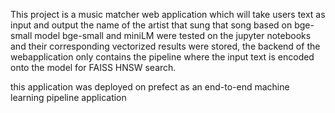 This project is a music matcher web application which will take users text as input and output the name of the artist that sung that song based on bge-small model
bge-small and miniLM were tested on the jupyter notebooks and their corresponding vectorized results were stored, the backend of the webapplication only contains the 
pipeline where the input text is encoded onto the model for FAISS HNSW search.

this application was deployed on prefect as an end-to-end machine learning pipeline application
